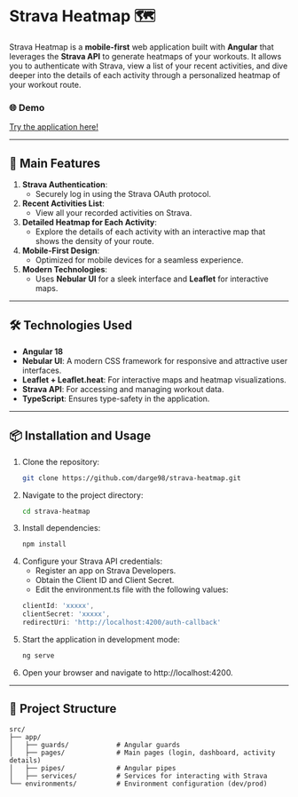 # Strava Heatmap 🗺️

Strava Heatmap is a **mobile-first** web application built with **Angular** that leverages the **Strava API** to generate heatmaps of your workouts. It allows you to authenticate with Strava, view a list of your recent activities, and dive deeper into the details of each activity through a personalized heatmap of your workout route.

### 🌐 **Demo**
[Try the application here!](https://strava-heatmap-gold.vercel.app)

---

## 🚀 **Main Features**

1. **Strava Authentication**:
   - Securely log in using the Strava OAuth protocol.
2. **Recent Activities List**:
   - View all your recorded activities on Strava.
3. **Detailed Heatmap for Each Activity**:
   - Explore the details of each activity with an interactive map that shows the density of your route.
4. **Mobile-First Design**:
   - Optimized for mobile devices for a seamless experience.
5. **Modern Technologies**:
   - Uses **Nebular UI** for a sleek interface and **Leaflet** for interactive maps.

---


## 🛠️ **Technologies Used**

- **Angular 18**
- **Nebular UI**: A modern CSS framework for responsive and attractive user interfaces.
- **Leaflet + Leaflet.heat**: For interactive maps and heatmap visualizations.
- **Strava API**: For accessing and managing workout data.
- **TypeScript**: Ensures type-safety in the application.

---

## 📦 **Installation and Usage**

1. Clone the repository:
   ```bash
   git clone https://github.com/darge98/strava-heatmap.git
   ```
2. Navigate to the project directory:
   ```bash
   cd strava-heatmap
   ```
3. Install dependencies:
   ```bash
   npm install
   ```
4. Configure your Strava API credentials:
   - Register an app on Strava Developers.
   - Obtain the Client ID and Client Secret.
   - Edit the environment.ts file with the following values:
   ```ts
   clientId: 'xxxxx',
   clientSecret: 'xxxxx',
   redirectUri: 'http://localhost:4200/auth-callback'
   ```
5. Start the application in development mode:
   ```bash
   ng serve
   ```
6. Open your browser and navigate to http://localhost:4200.

---

## 📖 **Project Structure**
```
src/
├── app/
│   ├── guards/            # Angular guards
│   ├── pages/             # Main pages (login, dashboard, activity details)
│   ├── pipes/             # Angular pipes
│   ├── services/          # Services for interacting with Strava
└── environments/          # Environment configuration (dev/prod)
```

